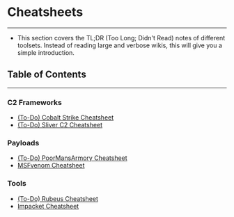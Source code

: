 # Cheatsheets
---
- This section covers the TL;DR (Too Long; Didn't Read) notes of different toolsets.  Instead of reading large and verbose wikis, this will give you a simple introduction.
## Table of Contents
---
### C2 Frameworks
- [(To-Do) Cobalt Strike Cheatsheet](./C2%20Frameworks/(To-Do)%20Cobalt%20Strike%20Cheatsheet.md)
- [(To-Do) Sliver C2 Cheatsheet](./C2%20Frameworks/(To-Do)%20Sliver%20C2%20Cheatsheet.md)
### Payloads
- [(To-Do) PoorMansArmory Cheatsheet](./Payloads/(To-Do)%20PoorMansArmory%20Cheatsheet.md)
- [MSFvenom Cheatsheet](./Payloads/MSFvenom%20Cheatsheet.md)
### Tools
- [(To-Do) Rubeus Cheatsheet](./Tools/(To-Do)%20Rubeus%20Cheatsheet.md)
- [Impacket Cheatsheet](./Tools/Impacket%20Cheatsheet.md)
